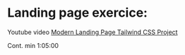 # Landing page exercice:

Youtube video [Modern Landing Page Tailwind CSS Project](https://www.youtube.com/watch?v=xpGNcQDmV2A&t=876s)

Cont. min 1:05:00